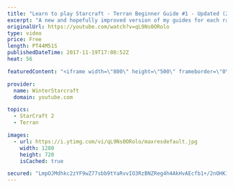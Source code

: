 ```yaml
---
title: "Learn to play Starcraft - Terran Beginner Guide #1 - Updated (2017 LOTV)"
excerpt: "A new and hopefully improved version of my guides for each race where I go over as many basics as possible while doing it live :)  I strongly believe that a super structured guide style is not very helpful compared to watching/playing the game actively.  Feedback is greatly appreciated. -- Watch live"
originalUrl: https://youtube.com/watch?v=qL9Ns0ORolo
type: video
price: Free
length: PT44M51S
publishedDateTime: 2017-11-19T17:08:52Z
heat: 56

featuredContent: "<iframe width=\"800\" height=\"500\" frameborder=\"0\" src=\"https://www.youtube.com/embed/qL9Ns0ORolo\" allow=\"accelerometer; autoplay; encrypted-media; gyroscope; picture-in-picture\" allowfullscreen></iframe>"

provider:
  name: WinterStarcraft
  domain: youtube.com

topics:
  - StarCraft 2
  - Terran

images:
  - url: https://i.ytimg.com/vi/qL9Ns0ORolo/maxresdefault.jpg
    width: 1280
    height: 720
    isCached: true

secured: "LmpOJMdhkc2zYF9wZ77sbb9tYaRvvIO3RzBNZReg4h4AkHvAEcfb1+/2nOHK1f/3I/h/SzovKN8AWqa08dH8jhtjFpvLDvPkSzVDUW04TiC0nHc0ki1l2Mf66LqJqDV51DQ2vRfF6vTm/oddRrUvv4Kqg4E8zO/Om+CM0VX47MfC19fWyaeryDfmQfAsPm/NHMj6kwAI7KsYh9COb3gQhQVnq4nxXwEKggWz9DJ6ytGSngVrmk7nxKCLpYhYLOgZNz6ew9/X+JOtK5S1Na7wHwpiX6sVVnimODvEqHIG2jCK44QKBnFdVcTOHgNID+3WnmntSzjQLGFK91R2ItkSxQQ2BUs/0+Wf57TU/Jlxpn0m9Yy+LW5sLbne2T0FgS3Ir3IuN1rZXXtBDfmUSZdHtKbDNoHe8k+GQyp8yZxvEODL4BlxgmQkU8Gf9rbdY5Op;rfEs4a9HQdPFcG4pQ1AXVw=="
---
```


